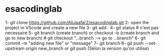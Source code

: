 # esacodinglab
1- git clone https://github.com/AliJaafar2/esacodinglab.git
2- open the project in VScode and create a new file
3- git add .
4- git status # n'est pas necessaire
5- git branch (create branch) or checkout -b (create branch and go to new branch) # git checkout "...branch --> go to ...branch"
6- git commit -m "adding new file" or "message"
7- git branch
8- git push --set-upstream origin new_branch or git push (Selon la version qu'on utilise)